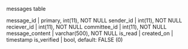 messages table

message_id      | primary, int(11), NOT NULL
sender_id       | int(11), NOT NULL
reciever_id     | int(11), NOT NULL
committee_id    | int(11), NOT NULL
message_content | varchar(500), NOT NULL
is_read         | 
created_on      | timestamp
is_verified     | bool, default: FALSE (0)
